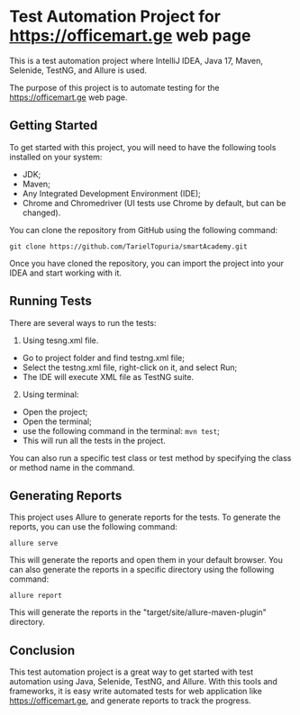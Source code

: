 # Test Automation Project for https://officemart.ge web page
This is a test automation project where IntelliJ IDEA, Java 17, Maven, Selenide, TestNG, and Allure is used. 

The purpose of this project is to automate testing for the https://officemart.ge web page.

## Getting Started
To get started with this project, you will need to have the following tools installed on your system:

* JDK;
* Maven;
* Any Integrated Development Environment (IDE);
* Chrome and Chromedriver (UI tests use Chrome by default, but can be changed).

You can clone the repository from GitHub using the following command:

`git clone https://github.com/TarielTopuria/smartAcademy.git`

Once you have cloned the repository, you can import the project into your IDEA and start working with it.

## Running Tests
There are several ways to run the tests:

1. Using tesng.xml file.
- Go to project folder and find testng.xml file; 
- Select the testng.xml file, right-click on it, and select Run; 
- The IDE will execute XML file as TestNG suite.

2. Using terminal:
- Open the project;
- Open the terminal;
- use the following command in the terminal: `mvn test`;
- This will run all the tests in the project. 

You can also run a specific test class or test method by specifying the class or method name in the command.

## Generating Reports
This project uses Allure to generate reports for the tests. To generate the reports, you can use the following command:

`allure serve`

This will generate the reports and open them in your default browser. You can also generate the reports in a specific directory using the following command:

`allure report`

This will generate the reports in the "target/site/allure-maven-plugin" directory.

## Conclusion
This test automation project is a great way to get started with test automation using Java, Selenide, TestNG, and Allure. With this tools and frameworks, it is easy write automated tests for web application like https://officemart.ge, and generate reports to track the progress.
